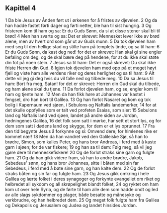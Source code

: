 ## Kapittel 4

1 Da ble Jesus av Ånden ført ut i ørkenen for å fristes av djevelen.
2 Og da han hadde fastet førti dager og førti netter, ble han til sist hungrig.
3 Og fristeren kom til ham og sa: Er du Guds Sønn, da si at disse stener skal bli til brød!
4 Men han svarte og sa: Det er skrevet: Mennesket lever ikke av brød alene, men av hvert ord som går ut av Guds munn.
5 Da tok djevelen ham med seg til den hellige stad og stilte ham på templets tinde, og sa til ham:
6 Er du Guds Sønn, da kast deg ned! for det er skrevet: Han skal gi sine engler befaling om deg, og de skal bære deg på hendene, for at du ikke skal støte din fot på noen stein.
7 Jesus sa til ham: Det er også skrevet: Du skal ikke friste Herren din Gud.
8 Igjen tok djevelen ham med opp på et meget høyt fjell og viste ham alle verdens riker og deres herlighet og sa til ham:
9 Alt dette vil jeg gi deg hvis du vil falle ned og tilbede meg.
10 Da sa Jesus til ham: Bort fra meg, Satan! for det er skrevet: Herren din Gud skal du tilbede, og ham alene skal du tjene.
11 Da forlot djevelen ham, og se, engler kom til ham og tjente ham.
12 Men da han fikk høre at Johannes var kastet i fengsel, dro han bort til Galilea.
13 Og han forlot Nasaret og kom og tok bolig i Kapernaum ved sjøen, i Sebulons og Naftalis landemerker,
14 for at det skulle oppfylles som er talt ved profeten Esaias, som sier:
15 Sebulons land og Naftalis land ved sjøen, landet på andre siden av Jordan, hedningenes Galilea,
16 det folk som satt i mørke, har sett et stort lys, og for dem som satt i dødens land og skygge, for dem er et lys oprunnet.
17 Fra den tid begynte Jesus å forkynne og si: Omvend dere; for himlenes rike er kommet nær!
18 Men da han vandret ved den Galileiske Sjø, så han to brødre, Simon, som kalles Peter, og hans bror Andreas, i ferd med å kaste garn i sjøen; for de var fiskere;
19 og han sa til dem: Følg meg, så vil jeg gjøre dere til menneskefiskere!
20 Og de forlot straks sine garn og fulgte ham.
21 Og da han gikk videre fram, så han to andre brødre, Jakob, Sebedeus' sønn, og hans bror Johannes, sitte i båten med sin far Sebedeus, i ferd med å bøte sine garn, og han kalte dem.
22 Og de forlot straks båten og sin far og fulgte ham.
23 Og Jesus gikk omkring i hele Galilea og lærte folket i deres synagoger og forkynte evangeliet om riket og helbredet all sykdom og all skrøpelighet blandt folket,
24 og ryktet om ham kom ut over hele Syria, og de førte til ham alle dem som hadde ondt og led av alle slags sykdommer og plager, både besatte og månesyke og verkbrudne, og han helbredet dem.
25 Og meget folk fulgte ham fra Galilea og Dekapolis og Jerusalem og Judea og landet hinsides Jordan.
